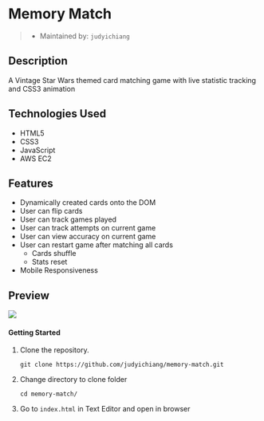 # Memory Match

> - Maintained by: `judyichiang`


## Description

A Vintage Star Wars themed card matching game with live statistic tracking and CSS3 animation

## Technologies Used

- HTML5
- CSS3
- JavaScript
- AWS EC2

## Features
- Dynamically created cards onto the DOM
- User can flip cards
- User can track games played
- User can track attempts on current game
- User can view accuracy on current game
- User can restart game after matching all cards
    - Cards shuffle
    - Stats reset
- Mobile Responsiveness

## Preview

![](assets//images/star-wars-mem.gif)

#### Getting Started

1. Clone the repository.

    ```shell
    git clone https://github.com/judyichiang/memory-match.git
    ```

2. Change directory to clone folder

    ```shell
    cd memory-match/
    ```

3. Go to `index.html` in Text Editor and open in browser
